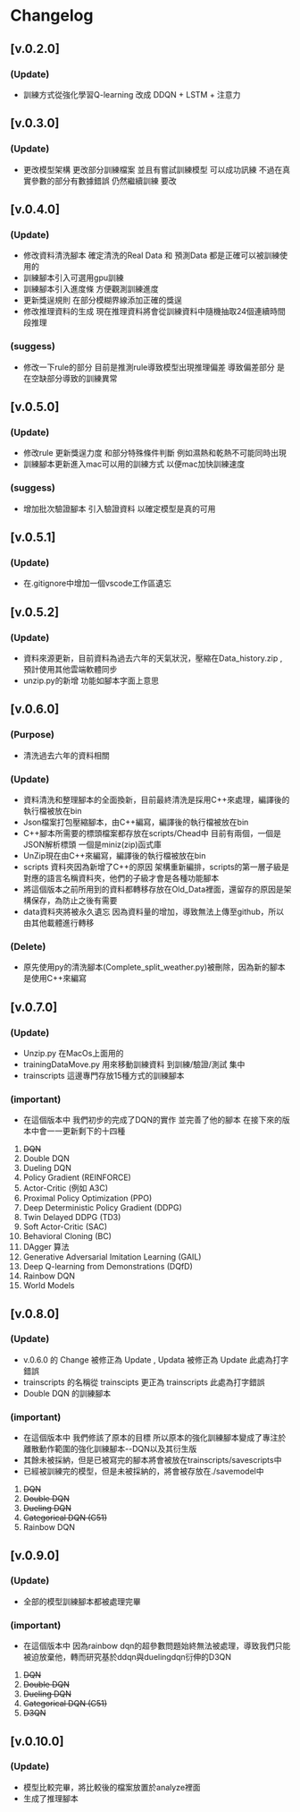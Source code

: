 # Changelog

## [v.0.2.0]
### (Update)
- 訓練方式從強化學習Q-learning 改成 DDQN + LSTM + 注意力

## [v.0.3.0]
### (Update)
- 更改模型架構 更改部分訓練檔案 並且有嘗試訓練模型 可以成功訊練 不過在真實參數的部分有數據錯誤 仍然繼續訓練 要改

## [v.0.4.0]
### (Update)
- 修改資料清洗腳本 確定清洗的Real Data 和 預測Data 都是正確可以被訓練使用的
- 訓練腳本引入可選用gpu訓練
- 訓練腳本引入進度條 方便觀測訓練進度
- 更新獎逞規則 在部分模糊界線添加正確的獎逞
- 修改推理資料的生成 現在推理資料將會從訓練資料中隨機抽取24個連續時間段推理
### (suggess)
- 修改一下rule的部分 目前是推測rule導致模型出現推理偏差 導致偏差部分 是在空缺部分導致的訓練異常

## [v.0.5.0]
### (Update)
- 修改rule 更新獎逞力度 和部分特殊條件判斷 例如濕熱和乾熱不可能同時出現
- 訓練腳本更新進入mac可以用的訓練方式 以便mac加快訓練速度
### (suggess)
- 增加批次驗證腳本 引入驗證資料 以確定模型是真的可用

## [v.0.5.1]
### (Update)
- 在.gitignore中增加一個vscode工作區遺忘

## [v.0.5.2]
### (Update)
- 資料來源更新，目前資料為過去六年的天氣狀況，壓縮在Data_history.zip , 預計使用其他雲端軟體同步
- unzip.py的新增 功能如腳本字面上意思

## [v.0.6.0]
### (Purpose)
- 清洗過去六年的資料相關
### (Update)
- 資料清洗和整理腳本的全面換新，目前最終清洗是採用C++來處理，編譯後的執行檔被放在bin
- Json檔案打包壓縮腳本，由C++編寫，編譯後的執行檔被放在bin
- C++腳本所需要的標頭檔案都存放在scripts/Chead中 目前有兩個，一個是JSON解析標頭 一個是miniz(zip)函式庫
- UnZip現在由C++來編寫，編譯後的執行檔被放在bin
- scripts 資料夾因為新增了C++的原因 架構重新編排，scripts的第一層子級是對應的語言名稱資料夾，他們的子級才會是各種功能腳本
- 將這個版本之前所用到的資料都轉移存放在Old_Data裡面，還留存的原因是架構保存，為防止之後有需要
- data資料夾將被永久遺忘 因為資料量的增加，導致無法上傳至github，所以由其他載體進行轉移
### (Delete)
- 原先使用py的清洗腳本(Complete_split_weather.py)被刪除，因為新的腳本是使用C++來編寫

## [v.0.7.0]
### (Update)
- Unzip.py 在MacOs上面用的
- trainingDataMove.py 用來移動訓練資料 到訓練/驗證/測試 集中
- trainscripts 這邊專門存放15種方式的訓練腳本
### (important)
- 在這個版本中 我們初步的完成了DQN的實作 並完善了他的腳本 在接下來的版本中會一一更新剩下的十四種
1. ~~DQN~~
1. Double DQN
2. Dueling DQN
3. Policy Gradient (REINFORCE)
4. Actor-Critic (例如 A3C)
5. Proximal Policy Optimization (PPO)
6. Deep Deterministic Policy Gradient (DDPG)
7. Twin Delayed DDPG (TD3)
8. Soft Actor-Critic (SAC)
9. Behavioral Cloning (BC)
10. DAgger 算法
11. Generative Adversarial Imitation Learning (GAIL)
12. Deep Q-learning from Demonstrations (DQfD)
13. Rainbow DQN
14. World Models

## [v.0.8.0]
### (Update)
- v.0.6.0 的 Change 被修正為 Update , Updata 被修正為 Update 此處為打字錯誤
- trainscripts 的名稱從 trainscipts 更正為 trainscripts 此處為打字錯誤
- Double DQN 的訓練腳本
### (important)
- 在這個版本中 我們修該了原本的目標 所以原本的強化訓練腳本變成了專注於離散動作範圍的強化訓練腳本--DQN以及其衍生版
- 其餘未被採納，但是已被寫完的腳本將會被放在trainscripts/savescripts中
- 已經被訓練完的模型，但是未被採納的，將會被存放在./savemodel中
1. ~~DQN~~
1. ~~Double DQN~~
2. ~~Dueling DQN~~
4. ~~Categorical DQN (C51)~~
5. Rainbow DQN

## [v.0.9.0]
### (Update)
- 全部的模型訓練腳本都被處理完畢
### (important)
- 在這個版本中 因為rainbow dqn的超參數問題始終無法被處理，導致我們只能被迫放棄他，轉而研究基於ddqn與duelingdqn衍伸的D3QN
1. ~~DQN~~
1. ~~Double DQN~~
2. ~~Dueling DQN~~
4. ~~Categorical DQN (C51)~~
5. ~~D3QN~~

## [v.0.10.0]
### (Update)
- 模型比較完畢，將比較後的檔案放置於analyze裡面
- 生成了推理腳本
